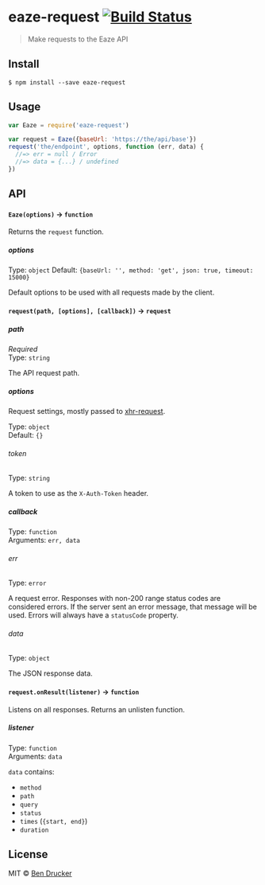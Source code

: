 # eaze-request [![Build Status](https://travis-ci.org/eaze/eaze-request.svg?branch=master)](https://travis-ci.org/eaze/eaze-request)

> Make requests to the Eaze API


## Install

```
$ npm install --save eaze-request
```


## Usage

```js
var Eaze = require('eaze-request')

var request = Eaze({baseUrl: 'https://the/api/base'})
request('the/endpoint', options, function (err, data) {
  //=> err = null / Error
  //=> data = {...} / undefined
})
```

## API

#### `Eaze(options)` -> `function`

Returns the `request` function.

##### options

Type: `object`
Default: `{baseUrl: '', method: 'get', json: true, timeout: 15000}`

Default options to be used with all requests made by the client.


#### `request(path, [options], [callback])` -> `request`

##### path

*Required*  
Type: `string`

The API request path.

##### options

Request settings, mostly passed to [xhr-request](https://github.com/Jam3/xhr-request).

Type: `object`  
Default: `{}`

###### token

Type: `string`

A token to use as the `X-Auth-Token` header.

##### callback

Type: `function`  
Arguments: `err, data`

###### err

Type: `error`

A request error. Responses with non-200 range status codes are considered errors. If the server sent an error message, that message will be used. Errors will always have a `statusCode` property.

###### data

Type: `object`

The JSON response data.

#### `request.onResult(listener)` -> `function`

Listens on all responses. Returns an unlisten function.

##### listener

Type: `function`  
Arguments: `data`

`data` contains:
* `method`
* `path`
* `query`
* `status`
* `times` (`{start, end}`)
* `duration`

## License

MIT © [Ben Drucker](http://bendrucker.me)
